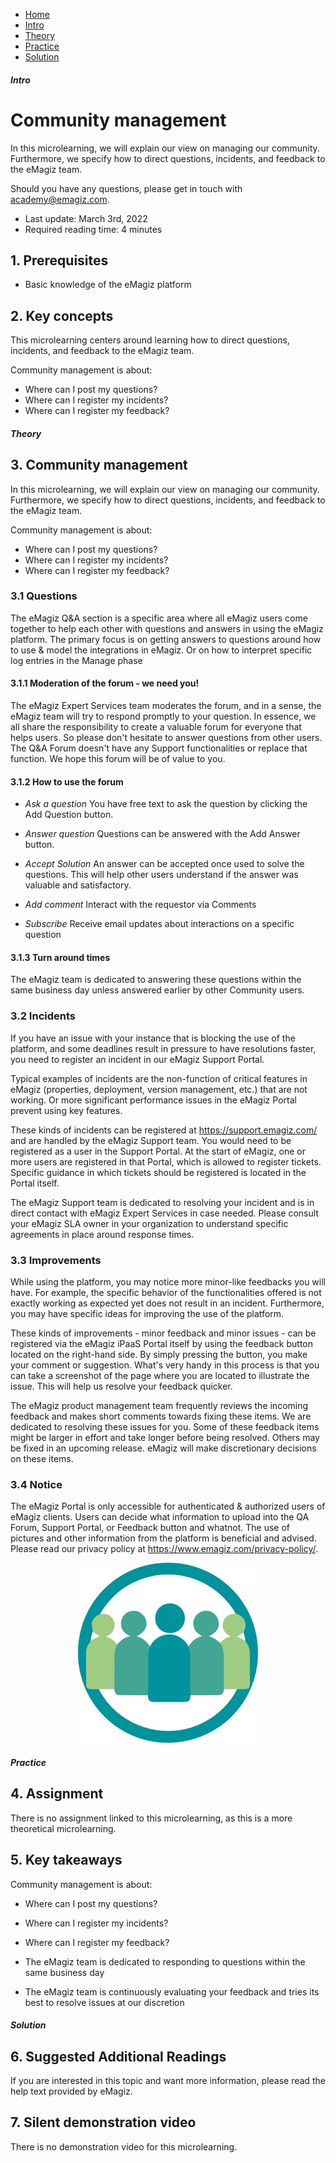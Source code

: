 <div class="ez-academy">
    <div class="ez-academy__body">
        <main class="micro-learning">
        <ul class="doc-nav">
            <li class="doc-nav__item"><a href="../../docs/microlearning/crashcourse-platform-index" class="doc-nav__link">Home</a></li>
            <li class="doc-nav__item"><a href="#intro" class="doc-nav__link">Intro</a></li>
            <li class="doc-nav__item"><a href="#theory" class="doc-nav__link">Theory</a></li>
            <li class="doc-nav__item"><a href="#practice" class="doc-nav__link">Practice</a></li>
            <li class="doc-nav__item"><a href="#solution" class="doc-nav__link">Solution</a></li>
        </ul>

<div class="doc">

##### Intro

# Community management

In this microlearning, we will explain our view on managing our community. Furthermore, we specify how to direct questions, incidents, and feedback to the eMagiz team.

Should you have any questions, please get in touch with academy@emagiz.com.

- Last update: March 3rd, 2022
- Required reading time: 4 minutes

## 1. Prerequisites
- Basic knowledge of the eMagiz platform

## 2. Key concepts
This microlearning centers around learning how to direct questions, incidents, and feedback to the eMagiz team.

Community management is about:
- Where can I post my questions?
- Where can I register my incidents?
- Where can I register my feedback?

##### Theory

## 3. Community management

In this microlearning, we will explain our view on managing our community. Furthermore, we specify how to direct questions, incidents, and feedback to the eMagiz team.

Community management is about:
- Where can I post my questions?
- Where can I register my incidents?
- Where can I register my feedback?

### 3.1 Questions

The eMagiz Q&A section is a specific area where all eMagiz users come together to help each other with questions and answers in using the eMagiz platform. The primary focus is on getting answers to questions around how to use & model the integrations in eMagiz. Or on how to interpret specific log entries in the Manage phase

#### 3.1.1 Moderation of the forum - we need you!

The eMagiz Expert Services team moderates the forum, and in a sense, the eMagiz team will try to respond promptly to your question. In essence, we all share the responsibility to create a valuable forum for everyone that helps users. So please don't hesitate to answer questions from other users. The Q&A Forum doesn't have any Support functionalities or replace that function. We hope this forum will be of value to you.

#### 3.1.2 How to use the forum

- *Ask a question*
You have free text to ask the question by clicking the Add Question button.

- *Answer question*
Questions can be answered with the Add Answer button. 

- *Accept Solution*
An answer can be accepted once used to solve the questions. This will help other users understand if the answer was valuable and satisfactory.

- *Add comment*
Interact with the requestor via Comments

- *Subscribe*
Receive email updates about interactions on a specific question

#### 3.1.3 Turn around times 

The eMagiz team is dedicated to answering these questions within the same business day unless answered earlier by other Community users.

### 3.2 Incidents

If you have an issue with your instance that is blocking the use of the platform, and some deadlines result in pressure to have resolutions faster, you need to register an incident in our eMagiz Support Portal.

Typical examples of incidents are the non-function of critical features in eMagiz (properties, deployment, version management, etc.) that are not working. Or more significant performance issues in the eMagiz Portal prevent using key features. 

These kinds of incidents can be registered at https://support.emagiz.com/ and are handled by the eMagiz Support team. You would need to be registered as a user in the Support Portal. At the start of eMagiz, one or more users are registered in that Portal, which is allowed to register tickets. Specific guidance in which tickets should be registered is located in the Portal itself.

The eMagiz Support team is dedicated to resolving your incident and is in direct contact with eMagiz Expert Services in case needed. Please consult your eMagiz SLA owner in your organization to understand specific agreements in place around response times.


### 3.3 Improvements

While using the platform, you may notice more minor-like feedbacks you will have. For example, the specific behavior of the functionalities offered is not exactly working as expected yet does not result in an incident. Furthermore, you may have specific ideas for improving the use of the platform. 

These kinds of improvements - minor feedback and minor issues - can be registered via the eMagiz iPaaS Portal itself by using the feedback button located on the right-hand side. By simply pressing the button, you make your comment or suggestion. What's very handy in this process is that you can take a screenshot of the page where you are located to illustrate the issue. This will help us resolve your feedback quicker.

The eMagiz product management team frequently reviews the incoming feedback and makes short comments towards fixing these items. We are dedicated to resolving these issues for you. Some of these feedback items might be larger in effort and take longer before being resolved. Others may be fixed in an upcoming release. eMagiz will make discretionary decisions on these items.


### 3.4 Notice

The eMagiz Portal is only accessible for authenticated & authorized users of eMagiz clients. Users can decide what information to upload into the QA Forum, Support Portal, or Feedback button and whatnot. The use of pictures and other information from the platform is beneficial and advised. Please read our privacy policy at https://www.emagiz.com/privacy-policy/.

<p align="center"><img src="../../img/microlearning/crashcourse-platform-community-management--community-icon.jpg"></p>

##### Practice

## 4. Assignment

There is no assignment linked to this microlearning, as this is a more theoretical microlearning.

## 5. Key takeaways

Community management is about:
- Where can I post my questions?
- Where can I register my incidents?
- Where can I register my feedback?

- The eMagiz team is dedicated to responding to questions within the same business day
- The eMagiz team is continuously evaluating your feedback and tries its best to resolve issues at our discretion

##### Solution

## 6. Suggested Additional Readings

If you are interested in this topic and want more information, please read the help text provided by eMagiz.

## 7. Silent demonstration video

There is no demonstration video for this microlearning.

</div>
</main>
</div>
</div>